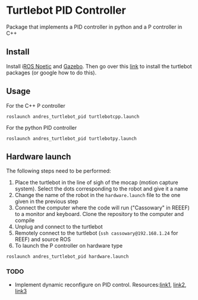 # Turtlebot PID Controller 
Package that implements a PID controller in python and a P controller in C++
## Install
Install i[ROS Noetic](wiki.ros.org/noetic/Installation/Ubuntu) and [Gazebo](https://classic.gazebosim.org/tutorials?tut=install_ubuntu).
Then go over this [link](https://automaticaddison.com/how-to-launch-the-turtlebot3-simulation-with-ros/#gazebo) to install the turtlebot packages (or google how to do this).
 
## Usage
For the C++ P controller
```
roslaunch andres_turtlebot_pid turtlebotcpp.launch
```   
For the python PID controller
```
roslaunch andres_turtlebot_pid turtlebotpy.launch 
```

## Hardware launch
The following steps need to be performed:
1. Place the turtlebot in the line of sigh of the mocap (motion capture system). Select the dots corresponding to the robot and give it a name
2. Change the name of the robot in the `hardware.launch` file to the one given in the previous step
3. Connect the computer where the code will run ("Cassowary" in REEEF) to a monitor and keyboard. Clone the repository to the computer and compile
4. Unplug and connect to the turtlebot
5. Remotely connect to the turtlebot (`ssh cassowary@192.168.1.24` for REEF) and source ROS
6. To launch the P controller on hardware type
```
roslaunch andres_turtlebot_pid hardware.launch 
```


### TODO
- Implement dynamic reconfigure on PID control. Resources:[link1](http://wiki.ros.org/dynamic_reconfigure), [link2](http://wiki.ros.org/hokuyo_node/Tutorials/UsingDynparamToChangeHokuyoLaserParameters#PythonAPI), [link3](http://wiki.ros.org/rqt_reconfigure)
